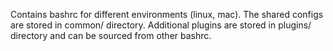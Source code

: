 Contains bashrc for different environments (linux, mac).
The shared configs are stored in common/ directory.
Additional plugins are stored in plugins/ directory and can be sourced from other bashrc.
